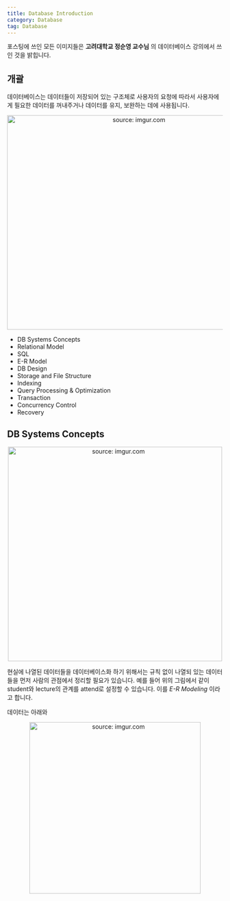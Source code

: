```yaml
---
title: Database Introduction
category: Database
tag: Database
---
```


포스팅에 쓰인 모든 이미지들은 **고려대학교 정순영 교수님** 의 데이터베이스 강의에서 쓰인 것을 밝힙니다.

## 개괄

데이터베이스는 데이터들이 저장되어 있는 구조체로 사용자의 요청에 따라서 사용자에게 필요한 데이터를 꺼내주거나 데이터를 유지, 보완하는 데에 사용됩니다.

<center><a href="https://imgur.com/YUgvBPh"><img src="https://i.imgur.com/YUgvBPh.png" width="600px" height="500px" title="source: imgur.com" /></a></center>

* DB Systems Concepts
* Relational Model
* SQL
* E-R Model
* DB Design
* Storage and File Structure
* Indexing
* Query Processing & Optimization
* Transaction
* Concurrency Control
* Recovery

## DB Systems Concepts

<center><a href="https://imgur.com/b0aIOoN"><img src="https://i.imgur.com/b0aIOoN.png" width="500px" height="500px" title="source: imgur.com" /></a></center>

현실에 나열된 데이터들을 데이터베이스화 하기 위해서는 규칙 없이 나열되 있는 데이터들을 먼저 사람의 관점에서 정리할 필요가 있습니다. 예를 들어 위의 그림에서 같이 student와 lecture의 관계를 attend로 설정할 수 있습니다. 이를 *E-R Modeling* 이라고 합니다.


데이터는 아래와
<center><a href="https://imgur.com/BT5DOWT"><img src="https://i.imgur.com/BT5DOWT.png" width="400px" height="400px" title="source: imgur.com" /></a></center>
